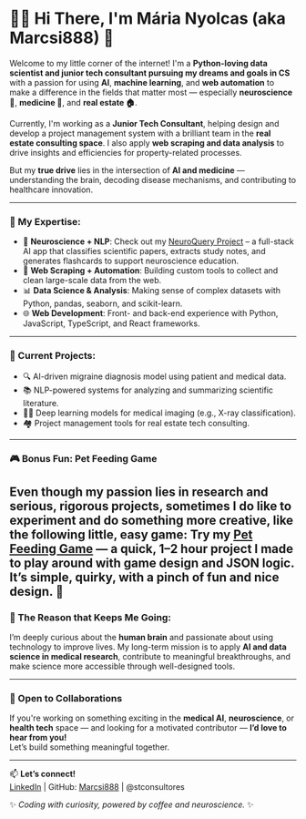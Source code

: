 # 👩‍💻 Hi There, I'm Mária Nyolcas (aka Marcsi888) 💫

Welcome to my little corner of the internet! I'm a **Python-loving  data scientist and junior tech consultant pursuing my dreams and goals in CS** with a passion for using **AI**, **machine learning**, and **web automation** to make a difference in the fields that matter most — especially **neuroscience 🧠**, **medicine 🏥**, and **real estate 🏠**.

Currently, I'm working as a **Junior Tech Consultant**, helping design and develop a project management system with a brilliant team in the **real estate consulting space**. I also apply **web scraping and data analysis** to drive insights and efficiencies for property-related processes.

But my **true drive** lies in the intersection of **AI and medicine** — understanding the brain, decoding disease mechanisms, and contributing to healthcare innovation.

---

### 🧠 My Expertise:
- 🧬 **Neuroscience + NLP**: Check out my [NeuroQuery Project](link) – a full-stack AI app that classifies scientific papers, extracts study notes, and generates flashcards to support neuroscience education.
- 🧹 **Web Scraping + Automation**: Building custom tools to collect and clean large-scale data from the web.
- 📊 **Data Science & Analysis**: Making sense of complex datasets with Python, pandas, seaborn, and scikit-learn.
- 🌐 **Web Development**: Front- and back-end experience with Python, JavaScript, TypeScript, and React frameworks.

---

### 🌱 Current Projects:
- 🔍 AI-driven migraine diagnosis model using patient and medical data.
- 📚 NLP-powered systems for analyzing and summarizing scientific literature.
- 👩‍⚕️ Deep learning models for medical imaging (e.g., X-ray classification).
- 🏘️ Project management tools for real estate tech consulting.

---

### 🎮 Bonus Fun: Pet Feeding Game
Even though my passion lies in research and  serious, rigorous projects, sometimes I do like to experiment and do something more creative, like the following little, easy game:
Try my [Pet Feeding Game](https://github.com/Marcsi888/Pet_feeding_game) — a quick, 1–2 hour project I made to play around with game design and JSON logic. It’s simple, quirky, with a pinch of fun and nice design. 🐾
---

### 💖 The Reason that Keeps Me Going:
I’m deeply curious about the **human brain** and passionate about using technology to improve lives. My long-term mission is to apply **AI and data science in medical research**, contribute to meaningful breakthroughs, and make science more accessible through well-designed tools.

---

### 🤝 Open to Collaborations
If you're working on something exciting in the **medical AI**, **neuroscience**, or **health tech** space — and looking for a motivated contributor — **I’d love to hear from you!**  
Let’s build something meaningful together.

---

📫 **Let’s connect!**  
[LinkedIn](https://www.linkedin.com/in/m%C3%A1ria-nyolcas-71345b195) | GitHub: [Marcsi888](https://github.com/Marcsi888) | @stconsultores

✨ *Coding with curiosity, powered by coffee and neuroscience.* ✨
